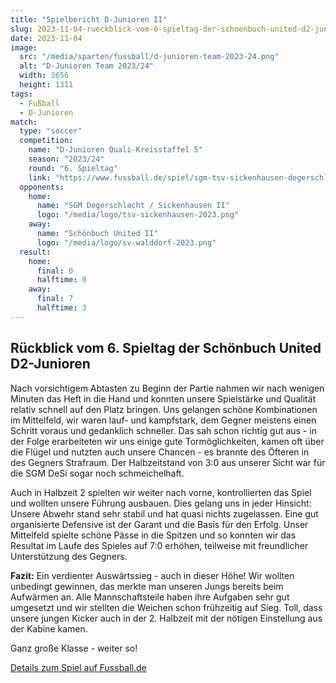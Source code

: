 ```yaml
---
title: "Spielbericht D-Junioren II"
slug: 2023-11-04-rueckblick-vom-6-spieltag-der-schoenbuch-united-d2-junioren
date: 2023-11-04
image:
  src: "/media/sparten/fussball/d-junioren-team-2023-24.png"
  alt: "D-Junioren Team 2023/24"
  width: 3656
  height: 1311
tags:
  - Fußball
  - D-Junioren
match:
  type: "soccer"
  competition:
    name: "D-Junioren Quali-Kreisstaffel 5"
    season: "2023/24"
    round: "6. Spieltag"
    link: "https://www.fussball.de/spiel/sgm-tsv-sickenhausen-degerschlacht-ii-sgm-sv-walddorf-schoenbuch-united-ii/-/spiel/02MSOAS7K0000000VS5489B4VV7JEO4N#!/"
  opponents:
    home:
      name: "SGM Degerschlacht / Sickenhausen II"
      logo: "/media/logo/tsv-sickenhausen-2023.png"
    away:
      name: "Schönbuch United II"
      logo: "/media/logo/sv-walddorf-2023.png"
  result:
    home:
      final: 0
      halftime: 0
    away:
      final: 7
      halftime: 3
---
```

## Rückblick vom 6. Spieltag der Schönbuch United D2-Junioren

Nach vorsichtigem Abtasten zu Beginn der Partie nahmen wir nach wenigen Minuten das Heft in die Hand und konnten unsere Spielstärke und Qualität relativ schnell auf den Platz bringen. Uns gelangen schöne Kombinationen im Mittelfeld, wir waren lauf- und kampfstark, dem Gegner meistens einen Schritt voraus und gedanklich schneller. Das sah schon richtig gut aus - in der Folge erarbeiteten wir uns einige gute Tormöglichkeiten, kamen oft über die Flügel und nutzten auch unsere Chancen - es brannte des Öfteren in des Gegners Strafraum. Der Halbzeitstand von 3:0 aus unserer Sicht war für die SGM DeSi sogar noch schmeichelhaft.

Auch in Halbzeit 2 spielten wir weiter nach vorne, kontrollierten das Spiel und wollten unsere Führung ausbauen. Dies gelang uns in jeder Hinsicht: Unsere Abwehr stand sehr stabil und hat quasi nichts zugelassen. Eine gut organisierte Defensive ist der Garant und die Basis für den Erfolg. Unser Mittelfeld spielte schöne Pässe in die Spitzen und so konnten wir das Resultat im Laufe des Spieles auf 7:0 erhöhen, teilweise mit freundlicher Unterstützung des Gegners.

**Fazit:** Ein verdienter Auswärtssieg - auch in dieser Höhe! Wir wollten unbedingt gewinnen, das merkte man unseren Jungs bereits beim Aufwärmen an. Alle Mannschaftsteile haben ihre Aufgaben sehr gut umgesetzt und wir stellten die Weichen schon frühzeitig auf Sieg. Toll, dass unsere jungen Kicker auch in der 2. Halbzeit mit der nötigen Einstellung aus der Kabine kamen.

Ganz große Klasse - weiter so!

[Details zum Spiel auf Fussball.de](https://www.fussball.de/spiel/sgm-tsv-sickenhausen-degerschlacht-ii-sgm-sv-walddorf-schoenbuch-united-ii/-/spiel/02MSOAS7K0000000VS5489B4VV7JEO4N#!/)
